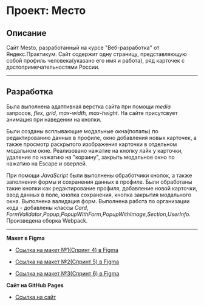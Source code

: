 # Проект: Место

## Описание

Сайт Mesto, разработанный на курсе "Веб-разработка" от Яндекс.Практикум. Сайт содержит одну страницу, представляющую собой профиль человека(указано его имя и работа), ряд карточек с достопримечательностями России. 

____

## Разработка

Была выполнена адаптивная верстка сайта при помощи *media* запросов, *flex, grid, max-width, max-height*. На сайте присутсвует анимация при наведении на кнопки.

Были созданы всплывающие модальные окна(попапы) по редактированию данных в профиле, окно добавления новых карточек, а также просмотр раскрытого изображения карточки в отдельном модальном окне. 
Реализовано нажатие на кнопку лайк у карточки, удаление по нажатию на "корзину", закрыть модальное окно по нажатию на Escape и оверлей.

При помощи *JavaScript* были выполнены обработчики кнопок, а также заполнения формы и сохранения данных в профиле. Были обработаны такие кнопки как редактирование профиля, добавление новой карточки, ввод данных в поле, кнопка сохранения, кнопка закрытия модального окна. Выполнена валидация форм.
Выполнена работа по организации кода - добавлены классы *Card*, *FormValidator*,*Popup*,*PopupWithForm*,*PopupWithImage*,*Section*,*UserInfo*. Произведена сборка Webpack.


____

**Макет в Figma**

* [Ссылка на макет №1(Спринт 4) в Figma](https://www.figma.com/file/2cn9N9jSkmxD84oJik7xL7/JavaScript.-Sprint-4?node-id=0%3A1)

* [Ссылка на макет №2(Спринт 5) в Figma](https://www.figma.com/file/bjyvbKKJN2naO0ucURl2Z0/JavaScript.-Sprint-5?t=RJjxcYfKfTkvl9Y7-0)

* [Ссылка на макет №3(Спринт 6) в Figma](https://www.figma.com/file/kRVLKwYG3d1HGLvh7JFWRT/JavaScript.-Sprint-6?t=0eclGRcvYt4Q8ttF-0)

**Сайт на GitHub Pages**
* [Ссылка на сайт](https://moulavy.github.io/mesto/)

